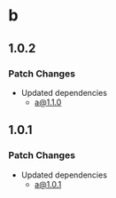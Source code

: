 # b

## 1.0.2

### Patch Changes

- Updated dependencies
  - a@1.1.0

## 1.0.1

### Patch Changes

- Updated dependencies
  - a@1.0.1

